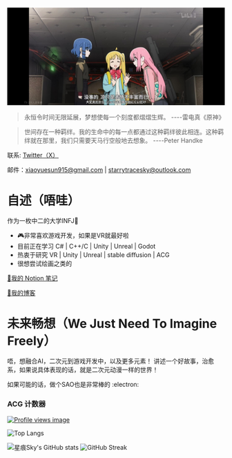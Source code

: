 ![](00.jpg)

> 永恒令时间无限延展，梦想使每一个刻度都熠熠生辉。      ----雷电真《原神》

> 世间存在一种羁绊。我的生命中的每一点都通过这种羁绊彼此相连。这种羁绊就在那里，我们只需要天马行空般地去想象。      ----Peter Handke


联系: [Twitter（X）](https://x.com/starrysky_fy)

邮件：xiaoyuesun915@gmail.com | starrytracesky@outlook.com

# 自述（唔哇）

作为一枚中二的大学INFJ📘 

- 🎮非常喜欢游戏开发，如果是VR就最好啦
- 目前正在学习 C# | C++/C | Unity | Unreal | Godot
- 热衷于研究 VR | Unity | Unreal | stable diffusion | ACG
- 很想尝试绘画之类的

[📖我的 Notion 笔记](https://starrytracesky.notion.site/That-World-1ea5e9d8b4b04d0888db741d8014b091?pvs=4)

[📖我的博客](https://www.cnblogs.com/starrysky-skyler)

# 未来畅想（We Just Need To Imagine Freely）

唔，想融合AI，二次元到游戏开发中，以及更多元素！
讲述一个好故事，治愈系，如果说具体表现的话，就是二次元动漫一样的世界！

如果可能的话，做个SAO也是非常棒的 :electron:

### ACG 计数器

[![Profile views image](https://starry-trace-sky-moe-counter.vercel.app/get/@starry-trace-sky-profile?theme=rule34)](https://github.com/StarrySky-skyler)


![Top Langs](https://starry-trace-sky-readme-stats.vercel.app/api/top-langs/?username=StarrySky-skyler&layout=donut&langs_count=5)

![星痕Sky's GitHub stats](https://starry-trace-sky-readme-stats.vercel.app/api?username=StarrySky-skyler&count_private=true&show_icons=true&theme=tokyonight)
![GitHub Streak](http://github-readme-streak-stats.herokuapp.com?user=StarrySky-skyler&theme=tokyonight)
